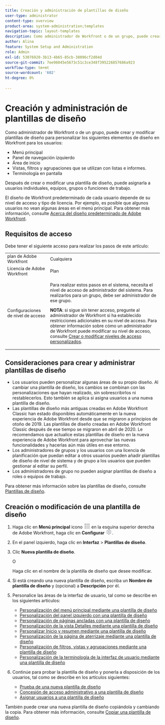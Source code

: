 ```yaml
---
title: Creación y administración de plantillas de diseño
user-type: administrator
content-type: overview
product-area: system-administration;templates
navigation-topic: layout-templates
description: Como administrador de Workfront o de un grupo, puede crear y modificar plantillas de diseño para personalizar los elementos de diseño en Workfront para los usuarios.
author: Alina
feature: System Setup and Administration
role: Admin
exl-id: 53076920-3b13-4b65-85cb-38096cf2d04d
source-git-commit: 7ee96045e5673c51c3ce348f395226857686a923
workflow-type: tm+mt
source-wordcount: '602'
ht-degree: 0%

---
```


# Creación y administración de plantillas de diseño

<!--
**DON'T DELETE, DRAFT OR HIDE THIS ARTICLE. IT IS LINKED TO THE PRODUCT, THROUGH THE CONTEXT SENSITIVE HELP LINKS.
-->

Como administrador de Workfront o de un grupo, puede crear y modificar plantillas de diseño para personalizar los siguientes elementos de diseño en Workfront para los usuarios:

* Menú principal
* Panel de navegación izquierdo
* Área de inicio
* Vistas, filtros y agrupaciones que se utilizan con listas e informes.
* Terminología en pantalla

Después de crear o modificar una plantilla de diseño, puede asignarla a usuarios individuales, equipos, grupos o funciones de trabajo.

El diseño de Workfront predeterminado de cada usuario depende de su nivel de acceso y tipo de licencia. Por ejemplo, es posible que algunos usuarios no vean algunas áreas en el menú principal. Para obtener más información, consulte [Acerca del diseño predeterminado de Adobe Workfront](../../../administration-and-setup/customize-workfront/use-layout-templates/about-the-default-wf-layout.md).

## Requisitos de acceso

Debe tener el siguiente acceso para realizar los pasos de este artículo:

<table style="table-layout:auto"> 
 <col> 
 <col> 
 <tbody> 
  <tr> 
   <td role="rowheader">plan de Adobe Workfront</td> 
   <td>Cualquiera</td> 
  </tr> 
  <tr> 
   <td role="rowheader">Licencia de Adobe Workfront</td> 
   <td>Plan</td> 
  </tr> 
  <tr> 
   <td role="rowheader">Configuraciones de nivel de acceso</td> 
   <td> <p>Para realizar estos pasos en el sistema, necesita el nivel de acceso de administrador del sistema.
Para realizarlos para un grupo, debe ser administrador de ese grupo.</p> <p><b>NOTA</b>: si sigue sin tener acceso, pregunte al administrador de Workfront si ha establecido restricciones adicionales en su nivel de acceso. Para obtener información sobre cómo un administrador de Workfront puede modificar su nivel de acceso, consulte <a href="../../../administration-and-setup/add-users/configure-and-grant-access/create-modify-access-levels.md" class="MCXref xref">Crear o modificar niveles de acceso personalizados</a>.</p> </td> 
  </tr> 
 </tbody> 
</table>

## Consideraciones para crear y administrar plantillas de diseño

* Los usuarios pueden personalizar algunas áreas de su propio diseño. Al cambiar una plantilla de diseño, los cambios se combinan con las personalizaciones que hayan realizado, sin sobrescribirlos ni restablecerlos. Esto también se aplica si asigna usuarios a una nueva plantilla de diseño.
* Las plantillas de diseño más antiguas creadas en Adobe Workfront Classic han estado disponibles automáticamente en la nueva experiencia de Adobe Workfront desde que se migraron a principios de otoño de 2019. Las plantillas de diseño creadas en Adobe Workfront Classic después de ese tiempo se migraron en abril de 2020. Le recomendamos que actualice estas plantillas de diseño en la nueva experiencia de Adobe Workfront para aprovechar las nuevas funcionalidades y hacerlas aún más útiles en ese entorno.
* Los administradores de grupos y los usuarios con una licencia de planificación que puedan editar a otros usuarios pueden añadir plantillas de diseño de nivel de sistema y de grupo a los usuarios que pueden gestionar al editar su perfil.
* Los administradores de grupo no pueden asignar plantillas de diseño a roles o equipos de trabajo.

Para obtener más información sobre las plantillas de diseño, consulte [Plantillas de diseño](../../../administration-and-setup/customize-workfront/use-layout-templates/use-layout-templates-customize-ui.md).

## Creación o modificación de una plantilla de diseño

1. Haga clic en **Menú principal** icono ![](assets/main-menu-icon.png) en la esquina superior derecha de Adobe Workfront, haga clic en **Configurar** ![](assets/gear-icon-settings.png).

1. En el panel izquierdo, haga clic en **Interfaz** > **Plantillas de diseño**.

1. Clic **Nueva plantilla de diseño**.

   O

   Haga clic en el nombre de la plantilla de diseño que desee modificar.

1. Si está creando una nueva plantilla de diseño, escriba un **Nombre de plantilla de diseño** y (opcional) a **Descripción** por él.

1. Personalice las áreas de la interfaz de usuario, tal como se describe en los siguientes artículos:

   * [Personalización del menú principal mediante una plantilla de diseño](../../../administration-and-setup/customize-workfront/use-layout-templates/customize-main-menu.md)
   * [Personalización del panel izquierdo con una plantilla de diseño](../../../administration-and-setup/customize-workfront/use-layout-templates/customize-left-panel.md)
   * [Personalización de páginas ancladas con una plantilla de diseño](../../../administration-and-setup/customize-workfront/use-layout-templates/customize-pinned-pages.md)
   * [Personalización de la vista Detalles mediante una plantilla de diseño](../../../administration-and-setup/customize-workfront/use-layout-templates/customize-details-view-layout-template.md)
   * [Personalizar Inicio y resumen mediante una plantilla de diseño](../../../administration-and-setup/customize-workfront/use-layout-templates/customize-home-summary-layout-template.md)
   * [Personalización de la página de aterrizaje mediante una plantilla de diseño](../../../administration-and-setup/customize-workfront/use-layout-templates/customize-landing-page.md)
   * [Personalización de filtros, vistas y agrupaciones mediante una plantilla de diseño](../../../administration-and-setup/customize-workfront/use-layout-templates/customize-fvg-list-controls-layout-template.md)
   * [Personalización de la terminología de la interfaz de usuario mediante una plantilla de diseño](../../../administration-and-setup/customize-workfront/use-layout-templates/customize-terminology.md)

1. Continúe para probar la plantilla de diseño y ponerla a disposición de los usuarios, tal como se describe en los artículos siguientes:

   * [Prueba de una nueva plantilla de diseño](../../../administration-and-setup/customize-workfront/use-layout-templates/test-a-layout-template.md)
   * [Concesión de acceso administrativo a una plantilla de diseño](../../../administration-and-setup/customize-workfront/use-layout-templates/grant-admin-access-layout-template.md)
   * [Asignar usuarios a una plantilla de diseño](../../../administration-and-setup/customize-workfront/use-layout-templates/assign-users-to-layout-template.md)

También puede crear una nueva plantilla de diseño copiándola y cambiando la copia. Para obtener más información, consulte [Copiar una plantilla de diseño](../../../administration-and-setup/customize-workfront/use-layout-templates/copy-a-layout-template.md).
